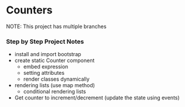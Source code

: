 # Counters

NOTE: This project has multiple branches

### Step by Step Project Notes

- install and import bootstrap
- create static Counter component
  - embed expression
  - setting attributes
  - render classes dynamically
- rendering lists (use map method)
  - conditional rendering lists
- Get counter to increment/decrement (update the state using events)
